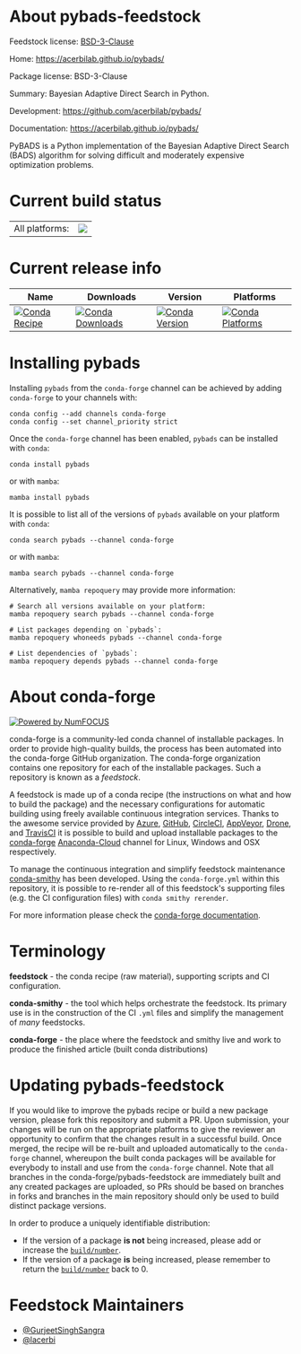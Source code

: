 About pybads-feedstock
======================

Feedstock license: [BSD-3-Clause](https://github.com/conda-forge/pybads-feedstock/blob/main/LICENSE.txt)

Home: https://acerbilab.github.io/pybads/

Package license: BSD-3-Clause

Summary: Bayesian Adaptive Direct Search in Python.

Development: https://github.com/acerbilab/pybads/

Documentation: https://acerbilab.github.io/pybads/

PyBADS is a Python implementation of the Bayesian Adaptive Direct Search (BADS) algorithm for solving difficult and moderately expensive optimization problems.


Current build status
====================


<table><tr><td>All platforms:</td>
    <td>
      <a href="https://dev.azure.com/conda-forge/feedstock-builds/_build/latest?definitionId=18840&branchName=main">
        <img src="https://dev.azure.com/conda-forge/feedstock-builds/_apis/build/status/pybads-feedstock?branchName=main">
      </a>
    </td>
  </tr>
</table>

Current release info
====================

| Name | Downloads | Version | Platforms |
| --- | --- | --- | --- |
| [![Conda Recipe](https://img.shields.io/badge/recipe-pybads-green.svg)](https://anaconda.org/conda-forge/pybads) | [![Conda Downloads](https://img.shields.io/conda/dn/conda-forge/pybads.svg)](https://anaconda.org/conda-forge/pybads) | [![Conda Version](https://img.shields.io/conda/vn/conda-forge/pybads.svg)](https://anaconda.org/conda-forge/pybads) | [![Conda Platforms](https://img.shields.io/conda/pn/conda-forge/pybads.svg)](https://anaconda.org/conda-forge/pybads) |

Installing pybads
=================

Installing `pybads` from the `conda-forge` channel can be achieved by adding `conda-forge` to your channels with:

```
conda config --add channels conda-forge
conda config --set channel_priority strict
```

Once the `conda-forge` channel has been enabled, `pybads` can be installed with `conda`:

```
conda install pybads
```

or with `mamba`:

```
mamba install pybads
```

It is possible to list all of the versions of `pybads` available on your platform with `conda`:

```
conda search pybads --channel conda-forge
```

or with `mamba`:

```
mamba search pybads --channel conda-forge
```

Alternatively, `mamba repoquery` may provide more information:

```
# Search all versions available on your platform:
mamba repoquery search pybads --channel conda-forge

# List packages depending on `pybads`:
mamba repoquery whoneeds pybads --channel conda-forge

# List dependencies of `pybads`:
mamba repoquery depends pybads --channel conda-forge
```


About conda-forge
=================

[![Powered by
NumFOCUS](https://img.shields.io/badge/powered%20by-NumFOCUS-orange.svg?style=flat&colorA=E1523D&colorB=007D8A)](https://numfocus.org)

conda-forge is a community-led conda channel of installable packages.
In order to provide high-quality builds, the process has been automated into the
conda-forge GitHub organization. The conda-forge organization contains one repository
for each of the installable packages. Such a repository is known as a *feedstock*.

A feedstock is made up of a conda recipe (the instructions on what and how to build
the package) and the necessary configurations for automatic building using freely
available continuous integration services. Thanks to the awesome service provided by
[Azure](https://azure.microsoft.com/en-us/services/devops/), [GitHub](https://github.com/),
[CircleCI](https://circleci.com/), [AppVeyor](https://www.appveyor.com/),
[Drone](https://cloud.drone.io/welcome), and [TravisCI](https://travis-ci.com/)
it is possible to build and upload installable packages to the
[conda-forge](https://anaconda.org/conda-forge) [Anaconda-Cloud](https://anaconda.org/)
channel for Linux, Windows and OSX respectively.

To manage the continuous integration and simplify feedstock maintenance
[conda-smithy](https://github.com/conda-forge/conda-smithy) has been developed.
Using the ``conda-forge.yml`` within this repository, it is possible to re-render all of
this feedstock's supporting files (e.g. the CI configuration files) with ``conda smithy rerender``.

For more information please check the [conda-forge documentation](https://conda-forge.org/docs/).

Terminology
===========

**feedstock** - the conda recipe (raw material), supporting scripts and CI configuration.

**conda-smithy** - the tool which helps orchestrate the feedstock.
                   Its primary use is in the construction of the CI ``.yml`` files
                   and simplify the management of *many* feedstocks.

**conda-forge** - the place where the feedstock and smithy live and work to
                  produce the finished article (built conda distributions)


Updating pybads-feedstock
=========================

If you would like to improve the pybads recipe or build a new
package version, please fork this repository and submit a PR. Upon submission,
your changes will be run on the appropriate platforms to give the reviewer an
opportunity to confirm that the changes result in a successful build. Once
merged, the recipe will be re-built and uploaded automatically to the
`conda-forge` channel, whereupon the built conda packages will be available for
everybody to install and use from the `conda-forge` channel.
Note that all branches in the conda-forge/pybads-feedstock are
immediately built and any created packages are uploaded, so PRs should be based
on branches in forks and branches in the main repository should only be used to
build distinct package versions.

In order to produce a uniquely identifiable distribution:
 * If the version of a package **is not** being increased, please add or increase
   the [``build/number``](https://docs.conda.io/projects/conda-build/en/latest/resources/define-metadata.html#build-number-and-string).
 * If the version of a package **is** being increased, please remember to return
   the [``build/number``](https://docs.conda.io/projects/conda-build/en/latest/resources/define-metadata.html#build-number-and-string)
   back to 0.

Feedstock Maintainers
=====================

* [@GurjeetSinghSangra](https://github.com/GurjeetSinghSangra/)
* [@lacerbi](https://github.com/lacerbi/)

<!-- dummy commit to enable rerendering -->
